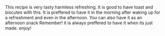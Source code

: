 This recipe is very tasty harmless refreshing.
It is good to have toast and biscutes with this.
It is preffered to have it in the morning after waking up for a refreshment and even in the afternoon.
You can also have it as an afternoon snack
Remember! it is always preffered to have it when its just made.
enjoy!